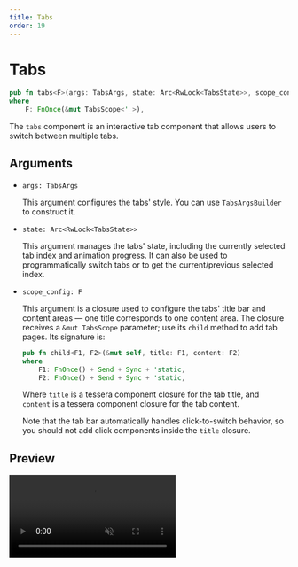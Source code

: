 ```yaml
---
title: Tabs
order: 19
---
```


# Tabs

```rust
pub fn tabs<F>(args: TabsArgs, state: Arc<RwLock<TabsState>>, scope_config: F)
where
    F: FnOnce(&mut TabsScope<'_>),
```

The `tabs` component is an interactive tab component that allows users to switch between multiple tabs.

## Arguments

- `args: TabsArgs`

  This argument configures the tabs' style. You can use `TabsArgsBuilder` to construct it.

- `state: Arc<RwLock<TabsState>>`

  This argument manages the tabs' state, including the currently selected tab index and animation progress. It can also be used to programmatically switch tabs or to get the current/previous selected index.

- `scope_config: F`

  This argument is a closure used to configure the tabs' title bar and content areas — one title corresponds to one content area. The closure receives a `&mut TabsScope` parameter; use its `child` method to add tab pages. Its signature is:

  ```rust
  pub fn child<F1, F2>(&mut self, title: F1, content: F2)
  where
      F1: FnOnce() + Send + Sync + 'static,
      F2: FnOnce() + Send + Sync + 'static,
  ```

  Where `title` is a tessera component closure for the tab title, and `content` is a tessera component closure for the tab content.

  Note that the tab bar automatically handles click-to-switch behavior, so you should not add click components inside the `title` closure.

## Preview

<video autoplay loop muted>

<source src="/tabs_example.mp4" type="video/mp4">
Your browser does not support the video tag
</video>
